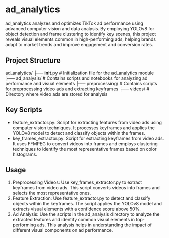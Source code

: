 # ad_analytics
ad_analytics analyzes and optimizes TikTok ad performance using advanced computer vision and data analysis. By employing YOLOv8 for object detection and frame clustering to identify key scenes, this project reveals visual elements common in high-performing ads, helping brands adapt to market trends and improve engagement and conversion rates.

## Project Structure

ad_analytics/
├── __init__.py              # Initialization file for the ad_analytics module
├── ad_analysis/             # Contains scripts and notebooks for analyzing ad performance and visual elements
├── preprocessing/           # Contains scripts for preprocessing video ads and extracting keyframes
├── videos/                  # Directory where video ads are stored for analysis

## Key Scripts

- feature_extractor.py: Script for extracting features from video ads using computer vision techniques. It processes keyframes and applies the YOLOv8 model to detect and classify objects within the frames.
- key_frames_extractor.py: Script for extracting keyframes from video ads. It uses FFMPEG to convert videos into frames and employs clustering techniques to identify the most representative frames based on color histograms.

## Usage

1. Preprocessing Videos: Use key_frames_extractor.py to extract keyframes from video ads. This script converts videos into frames and selects the most representative ones.
2. Feature Extraction: Use feature_extractor.py to detect and classify objects within the keyframes. The script applies the YOLOv8 model and extracts visual elements with a confidence score above 50%.
3. Ad Analysis: Use the scripts in the ad_analysis directory to analyze the extracted features and identify common visual elements in top-performing ads. This analysis helps in understanding the impact of different visual components on ad performance.
